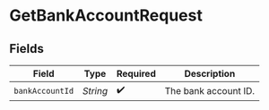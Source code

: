 # GetBankAccountRequest


## Fields

| Field                | Type                 | Required             | Description          |
| -------------------- | -------------------- | -------------------- | -------------------- |
| `bankAccountId`      | *String*             | :heavy_check_mark:   | The bank account ID. |